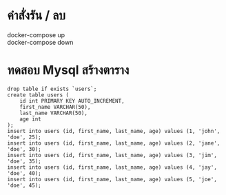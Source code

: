 <h1>คำสั่งรัน / ลบ</h1>
docker-compose up <br>
docker-compose down

<h1>ทดสอบ Mysql สร้างตาราง</h1>
 
	drop table if exists `users`;
	create table users (
		id int PRIMARY KEY AUTO_INCREMENT,
		first_name VARCHAR(50),
		last_name VARCHAR(50),
		age int
	);
	insert into users (id, first_name, last_name, age) values (1, 'john', 'doe', 25);
	insert into users (id, first_name, last_name, age) values (2, 'jane', 'doe', 30);
	insert into users (id, first_name, last_name, age) values (3, 'jim', 'doe', 35);
	insert into users (id, first_name, last_name, age) values (4, 'jay', 'doe', 40);
	insert into users (id, first_name, last_name, age) values (5, 'joe', 'doe', 45);
